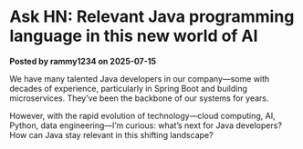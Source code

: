 # Ask HN: Relevant Java programming language in this new world of AI

**Posted by rammy1234 on 2025-07-15**

We have many talented Java developers in our company—some with decades of experience, particularly in Spring Boot and building microservices. They’ve been the backbone of our systems for years. 

However, with the rapid evolution of technology—cloud computing, AI, Python, data engineering—I’m curious: what’s next for Java developers? How can Java stay relevant in this shifting landscape?